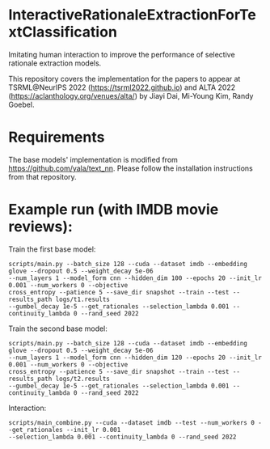 # InteractiveRationaleExtractionForTextClassification
Imitating human interaction to improve the performance of selective rationale extraction models.

This repository covers the implementation for the papers to appear at TSRML@NeurIPS 2022 (https://tsrml2022.github.io) and ALTA 2022 (https://aclanthology.org/venues/alta/) by Jiayi Dai, Mi-Young Kim, Randy Goebel.

# Requirements
The base models' implementation is modified from https://github.com/yala/text_nn. Please follow the installation instructions from that repository.

# Example run (with IMDB movie reviews):

Train the first base model:
```
scripts/main.py --batch_size 128 --cuda --dataset imdb --embedding glove --dropout 0.5 --weight_decay 5e-06
--num_layers 1 --model_form cnn --hidden_dim 100 --epochs 20 --init_lr 0.001 --num_workers 0 --objective
cross_entropy --patience 5 --save_dir snapshot --train --test --results_path logs/t1.results
--gumbel_decay 1e-5 --get_rationales --selection_lambda 0.001 --continuity_lambda 0 --rand_seed 2022
```
Train the second base model:
```
scripts/main.py --batch_size 128 --cuda --dataset imdb --embedding glove --dropout 0.5 --weight_decay 5e-06
--num_layers 1 --model_form cnn --hidden_dim 120 --epochs 20 --init_lr 0.001 --num_workers 0 --objective
cross_entropy --patience 5 --save_dir snapshot --train --test --results_path logs/t2.results
--gumbel_decay 1e-5 --get_rationales --selection_lambda 0.001 --continuity_lambda 0 --rand_seed 2022
```
Interaction:
```
scripts/main_combine.py --cuda --dataset imdb --test --num_workers 0 --get_rationales --init_lr 0.001
--selection_lambda 0.001 --continuity_lambda 0 --rand_seed 2022
```
